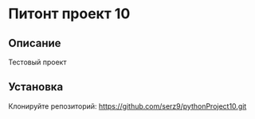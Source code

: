 # Питонт проект 10
## Описание
Тестовый проект
## Установка
Клонируйте репозиторий: https://github.com/serz9/pythonProject10.git
